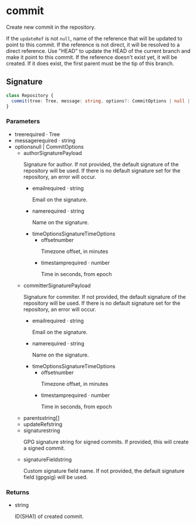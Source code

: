 # commit

Create new commit in the repository.

If the `updateRef` is not `null`, name of the reference that will be
updated to point to this commit. If the reference is not direct, it will
be resolved to a direct reference. Use "HEAD" to update the HEAD of the
current branch and make it point to this commit. If the reference
doesn't exist yet, it will be created. If it does exist, the first
parent must be the tip of this branch.

## Signature

```ts
class Repository {
  commit(tree: Tree, message: string, options?: CommitOptions | null | undefined): string;
}
```

### Parameters

<ul class="param-ul">
  <li class="param-li param-li-root">
    <span class="param-name">tree</span><span class="param-required">required</span>&nbsp;·&nbsp;<span class="param-type">Tree</span>
    <br>
  </li>
  <li class="param-li param-li-root">
    <span class="param-name">message</span><span class="param-required">required</span>&nbsp;·&nbsp;<span class="param-type">string</span>
    <br>
  </li>
  <li class="param-li param-li-root">
    <span class="param-name">options</span><span class="param-type">null | CommitOptions</span>
    <br>
    <ul class="param-ul">
      <li class="param-li">
        <span class="param-name">author</span><span class="param-type">SignaturePayload</span>
        <br>
        <p class="param-description">Signature for author.  If not provided, the default signature of the repository will be used. If there is no default signature set for the repository, an error will occur.</p>
        <ul class="param-ul">
          <li class="param-li">
            <span class="param-name">email</span><span class="param-required">required</span>&nbsp;·&nbsp;<span class="param-type">string</span>
            <br>
            <p class="param-description">Email on the signature.</p>
          </li>
          <li class="param-li">
            <span class="param-name">name</span><span class="param-required">required</span>&nbsp;·&nbsp;<span class="param-type">string</span>
            <br>
            <p class="param-description">Name on the signature.</p>
          </li>
          <li class="param-li">
            <span class="param-name">timeOptions</span><span class="param-type">SignatureTimeOptions</span>
            <br>
            <ul class="param-ul">
              <li class="param-li">
                <span class="param-name">offset</span><span class="param-type">number</span>
                <br>
                <p class="param-description">Timezone offset, in minutes</p>
              </li>
              <li class="param-li">
                <span class="param-name">timestamp</span><span class="param-required">required</span>&nbsp;·&nbsp;<span class="param-type">number</span>
                <br>
                <p class="param-description">Time in seconds, from epoch</p>
              </li>
            </ul>
          </li>
        </ul>
      </li>
      <li class="param-li">
        <span class="param-name">committer</span><span class="param-type">SignaturePayload</span>
        <br>
        <p class="param-description">Signature for commiter.  If not provided, the default signature of the repository will be used. If there is no default signature set for the repository, an error will occur.</p>
        <ul class="param-ul">
          <li class="param-li">
            <span class="param-name">email</span><span class="param-required">required</span>&nbsp;·&nbsp;<span class="param-type">string</span>
            <br>
            <p class="param-description">Email on the signature.</p>
          </li>
          <li class="param-li">
            <span class="param-name">name</span><span class="param-required">required</span>&nbsp;·&nbsp;<span class="param-type">string</span>
            <br>
            <p class="param-description">Name on the signature.</p>
          </li>
          <li class="param-li">
            <span class="param-name">timeOptions</span><span class="param-type">SignatureTimeOptions</span>
            <br>
            <ul class="param-ul">
              <li class="param-li">
                <span class="param-name">offset</span><span class="param-type">number</span>
                <br>
                <p class="param-description">Timezone offset, in minutes</p>
              </li>
              <li class="param-li">
                <span class="param-name">timestamp</span><span class="param-required">required</span>&nbsp;·&nbsp;<span class="param-type">number</span>
                <br>
                <p class="param-description">Time in seconds, from epoch</p>
              </li>
            </ul>
          </li>
        </ul>
      </li>
      <li class="param-li">
        <span class="param-name">parents</span><span class="param-type">string[]</span>
        <br>
      </li>
      <li class="param-li">
        <span class="param-name">updateRef</span><span class="param-type">string</span>
        <br>
      </li>
      <li class="param-li">
        <span class="param-name">signature</span><span class="param-type">string</span>
        <br>
        <p class="param-description">GPG signature string for signed commits. If provided, this will create a signed commit.</p>
      </li>
      <li class="param-li">
        <span class="param-name">signatureField</span><span class="param-type">string</span>
        <br>
        <p class="param-description">Custom signature field name. If not provided, the default signature field (gpgsig) will be used.</p>
      </li>
    </ul>
  </li>
</ul>

### Returns

<ul class="param-ul">
  <li class="param-li param-li-root">
    <span class="param-type">string</span>
    <br>
    <p class="param-description">ID(SHA1) of created commit.</p>
  </li>
</ul>
